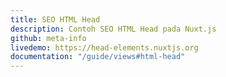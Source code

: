 ```yaml
---
title: SEO HTML Head
description: Contoh SEO HTML Head pada Nuxt.js
github: meta-info
livedemo: https://head-elements.nuxtjs.org
documentation: "/guide/views#html-head"
---
```


